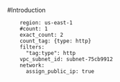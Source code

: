 #Introduction

        region: us-east-1
        #count: 1
        exact_count: 2
        count_tag: {type: http}
        filters:
          "tag:type": http
        vpc_subnet_id: subnet-75cb9912
        network:
          assign_public_ip: true
